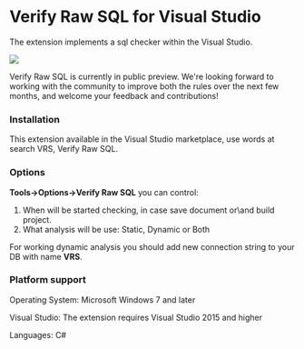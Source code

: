 ﻿Verify Raw SQL for Visual Studio
===================================

The extension implements a sql checker within the Visual Studio.

![](https://github.com/pkochubey/VerifyRawSql/blob/master/VerifyRawSql/Resources/how-it-is-work.gif)

Verify Raw SQL is currently in public preview. We're looking forward to working with the community to improve both the rules over the next few months, and welcome your feedback and contributions!

### Installation

This extension available in the Visual Studio marketplace, use words at search VRS, Verify Raw SQL.

### Options

**Tools->Options->Verify Raw SQL** you can control:

1. When will be started checking, in case save document or\and build project.
2. What analysis will be use: Static, Dynamic or Both

For working dynamic analysis you should add new connection string to your DB with name **VRS**.

### Platform support

Operating System: Microsoft Windows 7 and later

Visual Studio: The extension requires Visual Studio 2015 and higher

Languages: C#
